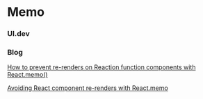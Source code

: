 # Memo

### UI.dev

### Blog

[How to prevent re-renders on Reaction function components with React.memo()](https://linguinecode.com/post/prevent-re-renders-react-functional-components-react-memo)

[Avoiding React component re-renders with React.memo](https://aheadcreative.co.uk/articles/avoiding-react-component-re-renders-with-react-memo/)
